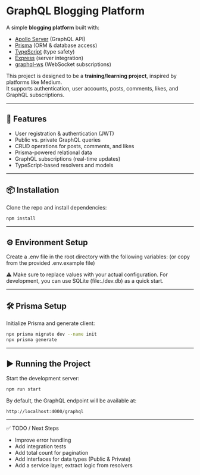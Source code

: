 # GraphQL Blogging Platform

A simple **blogging platform** built with:

- [Apollo Server](https://www.apollographql.com/docs/apollo-server/) (GraphQL API)
- [Prisma](https://www.prisma.io/) (ORM & database access)
- [TypeScript](https://www.typescriptlang.org/) (type safety)
- [Express](https://expressjs.com/) (server integration)
- [graphql-ws](https://github.com/enisdenjo/graphql-ws) (WebSocket subscriptions)

This project is designed to be a **training/learning project**, inspired by platforms like Medium.  
It supports authentication, user accounts, posts, comments, likes, and GraphQL subscriptions.

---

## 🚀 Features

- User registration & authentication (JWT)
- Public vs. private GraphQL queries
- CRUD operations for posts, comments, and likes
- Prisma-powered relational data
- GraphQL subscriptions (real-time updates)
- TypeScript-based resolvers and models

---

## 📦 Installation

Clone the repo and install dependencies:

```bash
npm install
```

---

## ⚙️ Environment Setup

Create a .env file in the root directory with the following variables:
(or copy from the provided .env.example file)

⚠️ Make sure to replace values with your actual configuration. For development, you can use SQLite (file:./dev.db) as a quick start.

---

## 🛠️ Prisma Setup

Initialize Prisma and generate client:
```bash
npx prisma migrate dev --name init
npx prisma generate
```

---

## ▶️ Running the Project

Start the development server:
```bash
npm run start
```

By default, the GraphQL endpoint will be available at:
```bash
http://localhost:4000/graphql
```

---
✅ TODO / Next Steps

* Improve error handling
* Add integration tests
* Add total count for pagination
* Add interfaces for data types (Public & Private)
* Add a service layer, extract logic from resolvers